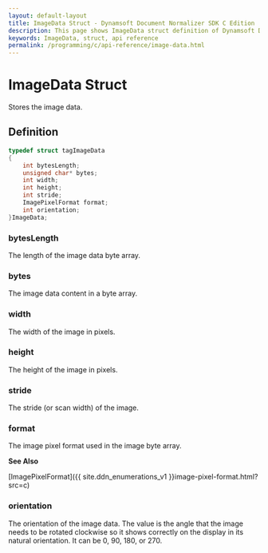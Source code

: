 ```yaml
---
layout: default-layout
title: ImageData Struct - Dynamsoft Document Normalizer SDK C Edition
description: This page shows ImageData struct definition of Dynamsoft Document Normalizer SDK C Edition.
keywords: ImageData, struct, api reference
permalink: /programming/c/api-reference/image-data.html
---
```


# ImageData Struct

Stores the image data.  

## Definition

```c
typedef struct tagImageData
{
    int bytesLength;
    unsigned char* bytes;
    int width;
    int height;
    int stride;
    ImagePixelFormat format;
    int orientation;
}ImageData;
```  

### bytesLength

The length of the image data byte array.

### bytes

The image data content in a byte array.

### width

The width of the image in pixels.  

### height

The height of the image in pixels.  

### stride

The stride (or scan width) of the image.

### format

The image pixel format used in the image byte array.

**See Also**

[ImagePixelFormat]({{ site.ddn_enumerations_v1 }}image-pixel-format.html?src=c)

### orientation

The orientation of the image data. The value is the angle that the image needs to be rotated clockwise so it shows correctly on the display in its natural orientation. It can be 0, 90, 180, or 270.
